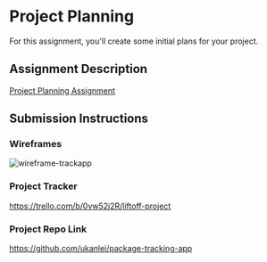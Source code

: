 # Project Planning
For this assignment, you'll create some initial plans for your project.

## Assignment Description
[Project Planning Assignment](https://education.launchcode.org/liftoff/modules/assignments/project-planning)

## Submission Instructions

### Wireframes

![wireframe-trackapp](https://user-images.githubusercontent.com/75921243/144668732-87b64b96-fbae-4c45-908a-47cf0811e81d.png)


### Project Tracker

https://trello.com/b/0vw52j2R/liftoff-project

### Project Repo Link

https://github.com/ukanlei/package-tracking-app

